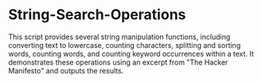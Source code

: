 # String-Search-Operations
This script provides several string manipulation functions, including converting text to lowercase, counting characters, splitting and sorting words, counting words, and counting keyword occurrences within a text. It demonstrates these operations using an excerpt from "The Hacker Manifesto" and outputs the results.
